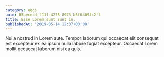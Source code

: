 ```yaml
---
category: eggs
uuid: 85bececd-f11f-4278-8973-b3f6469fc2ff
title: Esse Lorem sunt sunt in.
publishedAt: '2019-05-14 12:37+00:00'
---
```


Nulla nostrud in Lorem aute. Tempor laborum qui occaecat elit consequat est excepteur ex ea ipsum nulla labore fugiat excepteur. Occaecat Lorem mollit occaecat laborum nisi ea quis.